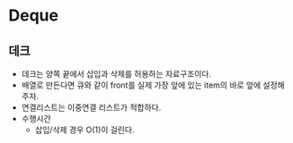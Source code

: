 # Deque
## 데크
  - 데크는 양쪽 끝에서 삽입과 삭제를 허용하는 자료구조이다. 
  - 배열로 만든다면 큐와 같이 front를 실제 가장 앞에 있는 item의 바로 앞에 설정해주자.
  - 연결리스트는 이중연결 리스트가 적합하다. 
  - 수행시간
    - 삽입/삭제 경우 O(1)이 걸린다. 